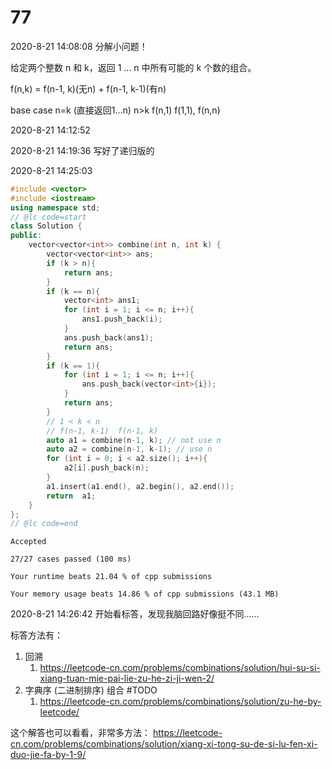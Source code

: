 # 77

2020-8-21 14:08:08
分解小问题！

给定两个整数 n 和 k，返回 1 ... n 中所有可能的 k 个数的组合。

f(n,k) = f(n-1, k)(无n) + f(n-1, k-1)(有n)

base case
n=k (直接返回1...n)
n>k
f(n,1)
f(1,1), f(n,n)

2020-8-21 14:12:52

2020-8-21 14:19:36
写好了递归版的

2020-8-21 14:25:03

```cpp
#include <vector>
#include <iostream>
using namespace std;
// @lc code=start
class Solution {
public:
    vector<vector<int>> combine(int n, int k) {
        vector<vector<int>> ans;
        if (k > n){
            return ans;
        }
        if (k == n){
            vector<int> ans1;
            for (int i = 1; i <= n; i++){
                ans1.push_back(i);
            }
            ans.push_back(ans1);
            return ans;
        }
        if (k == 1){
            for (int i = 1; i <= n; i++){
                ans.push_back(vector<int>{i});
            }
            return ans;
        }
        // 1 < k < n
        // f(n-1, k-1)  f(n-1, k)
        auto a1 = combine(n-1, k); // not use n
        auto a2 = combine(n-1, k-1); // use n
        for (int i = 0; i < a2.size(); i++){
            a2[i].push_back(n);
        }
        a1.insert(a1.end(), a2.begin(), a2.end());
        return  a1;
    }
};
// @lc code=end
```

```
Accepted

27/27 cases passed (100 ms)

Your runtime beats 21.04 % of cpp submissions

Your memory usage beats 14.86 % of cpp submissions (43.1 MB)
```

2020-8-21 14:26:42
开始看标答，发现我脑回路好像挺不同……

标答方法有：
1. 回溯
   1. https://leetcode-cn.com/problems/combinations/solution/hui-su-si-xiang-tuan-mie-pai-lie-zu-he-zi-ji-wen-2/
2. 字典序 (二进制排序) 组合  #TODO
   1. https://leetcode-cn.com/problems/combinations/solution/zu-he-by-leetcode/


这个解答也可以看看，非常多方法：
https://leetcode-cn.com/problems/combinations/solution/xiang-xi-tong-su-de-si-lu-fen-xi-duo-jie-fa-by-1-9/